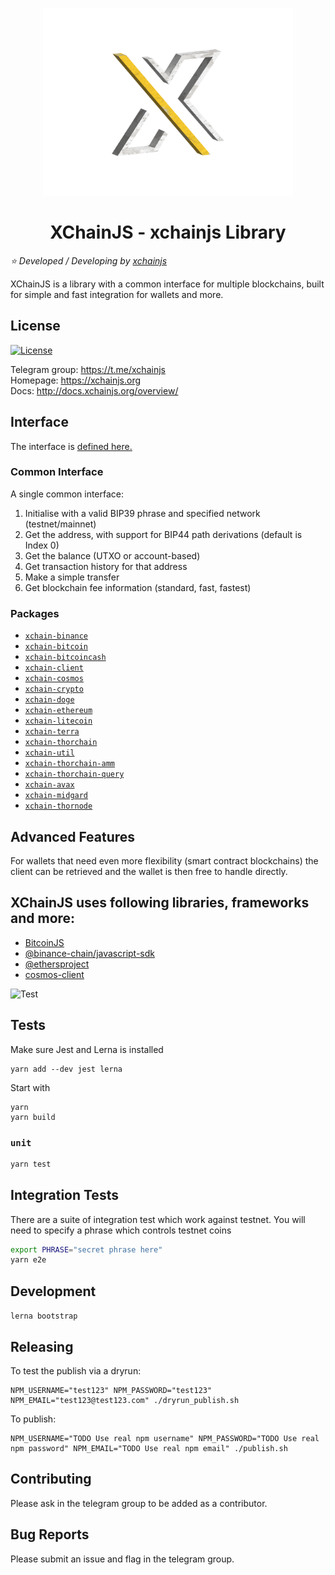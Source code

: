 <p align="center">
  <a href="https://xchainjs.org/" target="_blank" rel="noopener noreferrer"><img width="400" height="300" src="https://github.com/xchainjs/xchainjs-org.github.io/blob/master/assets/img/logo.png" alt="xchainjs logo"></a>
</p>
<h1 align="center">
    XChainJS - xchainjs Library 
</h1>

_:star: Developed / Developing by [xchainjs](https://xchainjs.org/)_

XChainJS is a library with a common interface for multiple blockchains, built for simple and fast integration for wallets and more.

## License

[![License](https://img.shields.io/badge/MIT-xchainjs-green)]()

Telegram group: https://t.me/xchainjs \
Homepage: https://xchainjs.org \
Docs: http://docs.xchainjs.org/overview/

## Interface

The interface is [defined here.](https://github.com/xchainjs/xchainjs-lib/blob/master/packages/xchain-client/README.md)

### Common Interface

A single common interface:

1. Initialise with a valid BIP39 phrase and specified network (testnet/mainnet)
2. Get the address, with support for BIP44 path derivations (default is Index 0)
3. Get the balance (UTXO or account-based)
4. Get transaction history for that address
5. Make a simple transfer
6. Get blockchain fee information (standard, fast, fastest)

### Packages

- [`xchain-binance`](https://github.com/xchainjs/xchainjs-lib/tree/master/packages/xchain-binance)
- [`xchain-bitcoin`](https://github.com/xchainjs/xchainjs-lib/tree/master/packages/xchain-bitcoin)
- [`xchain-bitcoincash`](https://github.com/xchainjs/xchainjs-lib/tree/master/packages/xchain-bitcoincash)
- [`xchain-client`](https://github.com/xchainjs/xchainjs-lib/tree/master/packages/xchain-client)
- [`xchain-cosmos`](https://github.com/xchainjs/xchainjs-lib/tree/master/packages/xchain-cosmos)
- [`xchain-crypto`](https://github.com/xchainjs/xchainjs-lib/tree/master/packages/xchain-crypto)
- [`xchain-doge`](https://github.com/xchainjs/xchainjs-lib/tree/master/packages/xchain-doge)
- [`xchain-ethereum`](https://github.com/xchainjs/xchainjs-lib/tree/master/packages/xchain-ethereum)
- [`xchain-litecoin`](https://github.com/xchainjs/xchainjs-lib/tree/master/packages/xchain-litecoin)
- [`xchain-terra`](https://github.com/xchainjs/xchainjs-lib/tree/master/packages/xchain-terra)
- [`xchain-thorchain`](https://github.com/xchainjs/xchainjs-lib/tree/master/packages/xchain-thorchain)
- [`xchain-util`](https://github.com/xchainjs/xchainjs-lib/tree/master/packages/xchain-util)
- [`xchain-thorchain-amm`](https://github.com/xchainjs/xchainjs-lib/tree/master/packages/xchain-thorchain-amm)
- [`xchain-thorchain-query`](https://github.com/xchainjs/xchainjs-lib/tree/master/packages/xchain-thorchain-query)
- [`xchain-avax`](https://github.com/xchainjs/xchainjs-lib/tree/master/packages/xchain-avax)
- [`xchain-midgard`](https://github.com/xchainjs/xchainjs-lib/tree/master/packages/xchain-midgard)
- [`xchain-thornode`](https://github.com/xchainjs/xchainjs-lib/tree/master/packages/xchain-thornode)

## Advanced Features

For wallets that need even more flexibility (smart contract blockchains) the client can be retrieved and the wallet is then free to handle directly.

## XChainJS uses following libraries, frameworks and more:

- [BitcoinJS](https://github.com/bitcoinjs/bitcoinjs-lib)
- [@binance-chain/javascript-sdk](https://github.com/binance-chain/javascript-sdk)
- [@ethersproject](https://github.com/ethers-io/ethers.js)
- [cosmos-client](https://github.com/cosmos-client/cosmos-client-ts)

![Test](https://github.com/thorchain/asgardex-electron/workflows/Test/badge.svg)

## Tests

Make sure Jest and Lerna is installed

```
yarn add --dev jest lerna
```

Start with

```
yarn
yarn build
```

### `unit`

```bash
yarn test
```

## Integration Tests

There are a suite of integration test which work against testnet. You will need to specify a phrase which controls testnet coins

```bash
export PHRASE="secret phrase here"
yarn e2e
```

## Development

`lerna bootstrap`

## Releasing

To test the publish via a dryrun:

```
NPM_USERNAME="test123" NPM_PASSWORD="test123" NPM_EMAIL="test123@test123.com" ./dryrun_publish.sh

```

To publish:

```
NPM_USERNAME="TODO Use real npm username" NPM_PASSWORD="TODO Use real npm password" NPM_EMAIL="TODO Use real npm email" ./publish.sh

```

## Contributing

Please ask in the telegram group to be added as a contributor.

## Bug Reports

Please submit an issue and flag in the telegram group.
